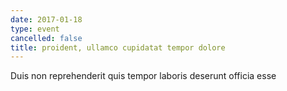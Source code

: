 ```yaml
---
date: 2017-01-18
type: event
cancelled: false
title: proident, ullamco cupidatat tempor dolore
---
```

Duis non reprehenderit quis tempor laboris deserunt officia esse